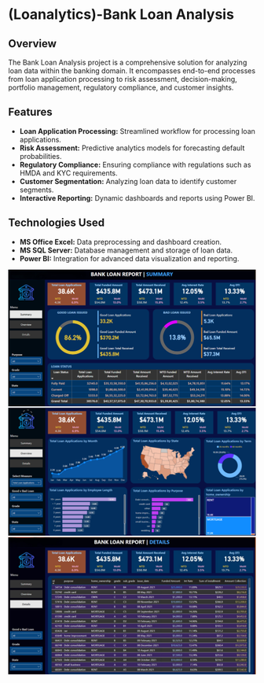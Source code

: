 # (Loanalytics)-Bank Loan Analysis

## Overview
The Bank Loan Analysis project is a comprehensive solution for analyzing loan data within the banking domain. It encompasses end-to-end processes from loan application processing to risk assessment, decision-making, portfolio management, regulatory compliance, and customer insights.

## Features
- **Loan Application Processing:** Streamlined workflow for processing loan applications.
- **Risk Assessment:** Predictive analytics models for forecasting default probabilities.
- **Regulatory Compliance:** Ensuring compliance with regulations such as HMDA and KYC requirements.
- **Customer Segmentation:** Analyzing loan data to identify customer segments.
- **Interactive Reporting:** Dynamic dashboards and reports using Power BI.

## Technologies Used
- **MS Office Excel:** Data preprocessing and dashboard creation.
- **MS SQL Server:** Database management and storage of loan data.
- **Power BI:** Integration for advanced data visualization and reporting.

![SS1](SS1.png)
![SS1](SS2.png)
![SS1](SS3.jpg)

